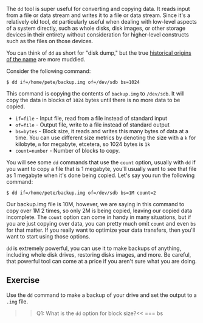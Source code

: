 The `dd` tool is super useful for converting and copying data. It reads input from a file or data stream and writes it to a file or data stream. Since it's a relatively old tool, `dd` particularly useful when dealing with low-level aspects of a system directly, such as whole disks, disk images, or other storage devices in their entirety without consideration for higher-level constructs such as the files on those devices.

You can think of `dd` as short for "disk dump," but the true [historical origins of the name](https://en.wikipedia.org/wiki/Dd_%28Unix%29#History) are more muddied.

Consider the following command: 

```
$ dd if=/home/pete/backup.img of=/dev/sdb bs=1024
```

This command is copying the contents of `backup.img` to `/dev/sdb`. It will copy the data in blocks of `1024` bytes until there is no more data to be copied. 

* `if=file` - Input file, read from a file instead of standard input
* `of=file` - Output file, write to a file instead of standard output
* `bs=bytes` - Block size, it reads and writes this many bytes of data at a time. You can use different size metrics by denoting the size with a `k` for kilobyte, `m` for megabyte, etcetera, so 1024 bytes is `1k`
* `count=number` - Number of blocks to copy.

You will see some `dd` commands that use the `count` option, usually with `dd` if you want to copy a file that is 1 megabyte, you'll usually want to see that file as 1 megabyte when it's done being copied. Let's say you run the following command: 

```
$ dd if=/home/pete/backup.img of=/dev/sdb bs=1M count=2
```

Our backup.img file is 10M, however, we are saying in this command to copy over 1M 2 times, so only 2M is being copied, leaving our copied data incomplete. The `count` option can come in handy in many situations, but if you are just copying over data, you can pretty much omit `count` and even `bs` for that matter. If you really want to optimize your data transfers, then you'll want to start using those options.

`dd` is extremely powerful, you can use it to make backups of anything, including whole disk drives, restoring disks images, and more. Be careful, that powerful tool can come at a price if you aren't sure what you are doing.

## Exercise

Use the `dd` command to make a backup of your drive and set the output to a `.img` file.

>>Q1: What is the `dd` option for block size?<<
=== bs
